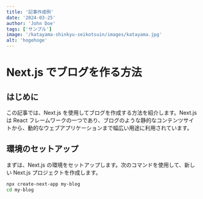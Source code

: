 ```yaml
---
title: '記事作成例'
date: '2024-03-25'
author: 'John Doe'
tags: ['サンプル']
image: '/katayama-shinkyu-seikotsuin/images/katayama.jpg'
alt: 'hogehoge'
---
```


# Next.js でブログを作る方法

## はじめに

この記事では、Next.js を使用してブログを作成する方法を紹介します。Next.js は React フレームワークの一つであり、ブログのような静的なコンテンツサイトから、動的なウェブアプリケーションまで幅広い用途に利用されています。

## 環境のセットアップ

まずは、Next.js の環境をセットアップします。次のコマンドを使用して、新しい Next.js プロジェクトを作成します。

```bash
npx create-next-app my-blog
cd my-blog
```
